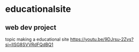 # educationalsite
## web dev project 
topic making a educational site https://youtu.be/9DJrsu-2Zvs?si=IlSG8SVVRdFQdBQ1
